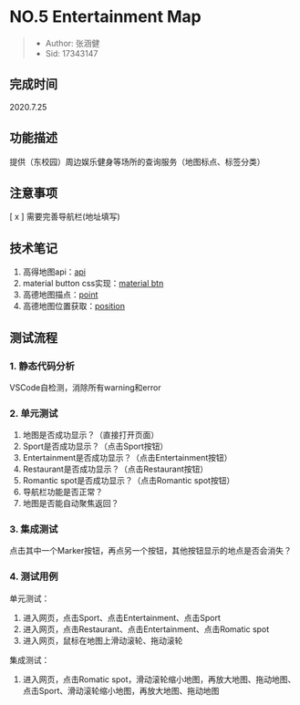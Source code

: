 # NO.5 Entertainment Map

> - Author: 张涵健
> - Sid: 17343147

## 完成时间

2020.7.25

## 功能描述

提供（东校园）周边娱乐健身等场所的查询服务（地图标点、标签分类）

## 注意事项

[ x ] 需要完善导航栏(地址填写)

## 技术笔记

1. 高得地图api：[api](https://lbs.amap.com/api/javascript-api/guide/abc/prepare)
2. material button css实现：[material btn](https://www.jb51.net/css/642905.html)
3. 高德地图描点：[point](https://lbs.amap.com/api/javascript-api/guide/overlays/marker)
4. 高德地图位置获取：[position](https://lbs.amap.com/api/javascript-api/example/axis/transformate-between-coordinates-of-lnglat-and-map-container)

## 测试流程

### 1. 静态代码分析

VSCode自检测，消除所有warning和error

### 2. 单元测试

1. 地图是否成功显示？（直接打开页面）
2. Sport是否成功显示？（点击Sport按钮）
3. Entertainment是否成功显示？（点击Entertainment按钮）
4. Restaurant是否成功显示？（点击Restaurant按钮）
5. Romantic spot是否成功显示？（点击Romantic spot按钮）
6. 导航栏功能是否正常？
7. 地图是否能自动聚焦返回？

### 3. 集成测试

点击其中一个Marker按钮，再点另一个按钮，其他按钮显示的地点是否会消失？

### 4. 测试用例

单元测试：

1. 进入网页，点击Sport、点击Entertainment、点击Sport
2. 进入网页，点击Restaurant、点击Entertainment、点击Romatic spot
3. 进入网页，鼠标在地图上滑动滚轮、拖动滚轮

集成测试：

1. 进入网页，点击Romatic spot，滑动滚轮缩小地图，再放大地图、拖动地图、点击Sport、滑动滚轮缩小地图，再放大地图、拖动地图